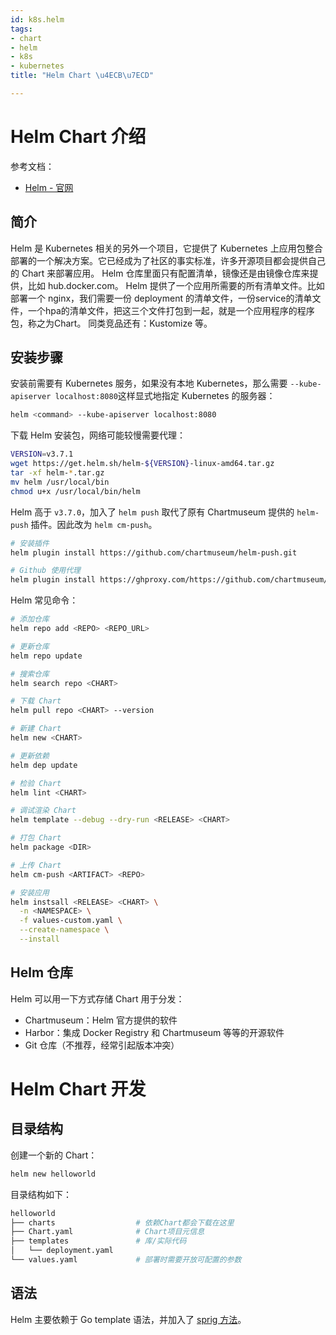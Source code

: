 ```yaml
---
id: k8s.helm
tags:
- chart
- helm
- k8s
- kubernetes
title: "Helm Chart \u4ECB\u7ECD"

---
```



# Helm Chart 介绍
参考文档：

- [Helm - 官网](https://docs.helm.sh/zh/docs/)


## 简介
Helm 是 Kubernetes 相关的另外一个项目，它提供了 Kubernetes 上应用包整合部署的一个解决方案。它已经成为了社区的事实标准，许多开源项目都会提供自己的 Chart 来部署应用。
Helm 仓库里面只有配置清单，镜像还是由镜像仓库来提供，比如 hub.docker.com。
Helm 提供了一个应用所需要的所有清单文件。比如部署一个 nginx，我们需要一份 deployment 的清单文件，一份service的清单文件，一个hpa的清单文件，把这三个文件打包到一起，就是一个应用程序的程序包，称之为Chart。
同类竞品还有：Kustomize 等。


## 安装步骤
安装前需要有 Kubernetes 服务，如果没有本地 Kubernetes，那么需要 `--kube-apiserver localhost:8080`这样显式地指定 Kubernetes 的服务器：
```bash
helm <command> --kube-apiserver localhost:8080
```
下载 Helm 安装包，网络可能较慢需要代理：
```bash
VERSION=v3.7.1
wget https://get.helm.sh/helm-${VERSION}-linux-amd64.tar.gz
tar -xf helm-*.tar.gz
mv helm /usr/local/bin
chmod u+x /usr/local/bin/helm
```
Helm 高于 `v3.7.0`，加入了 `helm push` 取代了原有 Chartmuseum 提供的 `helm-push` 插件。因此改为 `helm cm-push`。
```bash
# 安装插件
helm plugin install https://github.com/chartmuseum/helm-push.git

# Github 使用代理
helm plugin install https://ghproxy.com/https://github.com/chartmuseum/helm-push.git
```
Helm 常见命令：
```bash
# 添加仓库
helm repo add <REPO> <REPO_URL>

# 更新仓库
helm repo update

# 搜索仓库
helm search repo <CHART>

# 下载 Chart
helm pull repo <CHART> --version

# 新建 Chart
helm new <CHART>

# 更新依赖
helm dep update

# 检验 Chart
helm lint <CHART>

# 调试渲染 Chart
helm template --debug --dry-run <RELEASE> <CHART>

# 打包 Chart
helm package <DIR>

# 上传 Chart
helm cm-push <ARTIFACT> <REPO>

# 安装应用
helm instsall <RELEASE> <CHART> \
  -n <NAMESPACE> \
  -f values-custom.yaml \
  --create-namespace \
  --install
```


## Helm 仓库
Helm 可以用一下方式存储 Chart 用于分发：

- Chartmuseum：Helm 官方提供的软件
- Harbor：集成 Docker Registry 和 Chartmuseum 等等的开源软件
- Git 仓库（不推荐，经常引起版本冲突）


# Helm Chart 开发


## 目录结构
创建一个新的 Chart：
```bash
helm new helloworld
```
目录结构如下：
```bash
helloworld
├── charts                  # 依赖Chart都会下载在这里
├── Chart.yaml              # Chart项目元信息
├── templates               # 库/实际代码
│   └── deployment.yaml
└── values.yaml             # 部署时需要开放可配置的参数
```


## 语法
Helm 主要依赖于 Go template 语法，并加入了 [sprig 方法](https://masterminds.github.io/sprig/)。
